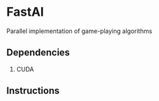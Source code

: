 # FastAI
Parallel implementation of game-playing algorithms

## Dependencies

1. CUDA

## Instructions
